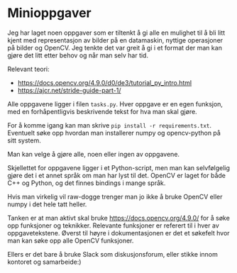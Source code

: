 # Minioppgaver
Jeg har laget noen oppgaver som er tiltenkt å gi alle en mulighet til å bli litt kjent med representasjon 
av bilder på en datamaskin, nyttige operasjoner på bilder og OpenCV.
Jeg tenkte det var greit å gi i et format der man kan gjøre det litt etter behov og når man selv har tid.

Relevant teori:
- https://docs.opencv.org/4.9.0/d0/de3/tutorial_py_intro.html
- https://ajcr.net/stride-guide-part-1/

Alle oppgavene ligger i filen `tasks.py`. 
Hver oppgave er en egen funksjon, med en forhåpentligvis beskrivende tekst for hva man skal gjøre.

For å komme igang kan man skrive `pip install -r requirements.txt`. 
Eventuelt søke opp hvordan man installerer numpy og opencv-python på sitt system.

Man kan velge å gjøre alle, noen eller ingen av oppgavene.

Skjellettet for oppgavene ligger i et Python-script, men man kan selvfølgelig gjøre det
i et annet språk om man har lyst til det. OpenCV er laget for både C++ og Python, og det finnes bindings i mange språk.

Hvis man virkelig vil raw-dogge trenger man jo ikke å bruke OpenCV eller numpy i det hele tatt heller.

Tanken er at man aktivt skal bruke https://docs.opencv.org/4.9.0/ for å søke opp funksjoner og teknikker.
Relevante funksjoner er referert til i hver av oppgavetekstene. 
Øverst til høyre i dokumentasjonen er det et søkefelt hvor man kan søke opp alle OpenCV funksjoner.

Ellers er det bare å bruke Slack som diskusjonsforum, eller stikke innom kontoret og samarbeide:)

